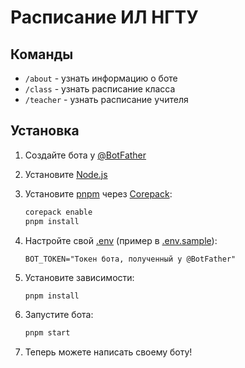 # Расписание ИЛ НГТУ

## Команды

- `/about` - узнать информацию о боте
- `/class` - узнать расписание класса
- `/teacher` - узнать расписание учителя

## Установка

1. Создайте бота у [@BotFather](https://t.me/BotFather)

2. Установите [Node.js](https://nodejs.org/en/download)

3. Установите [pnpm](https://pnpm.io/) через [Corepack](https://nodejs.org/api/corepack.html):

   ```sh
   corepack enable
   pnpm install
   ```

4. Настройте свой [.env](.env.sample) (пример в [.env.sample](.env.sample)):

   ```env
   BOT_TOKEN="Токен бота, полученный у @BotFather"
   ```

5. Установите зависимости:

   ```sh
   pnpm install
   ```

6. Запустите бота:

   ```sh
   pnpm start
   ```

7. Теперь можете написать своему боту!
